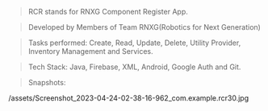 > RCR stands for RNXG Component Register App.

> Developed by Members of Team RNXG(Robotics for Next Generation)

> Tasks performed: Create, Read, Update, Delete, Utility Provider, Inventory Management and Services.

> Tech Stack: Java, Firebase, XML, Android, Google Auth and Git.

> Snapshots:

/assets/Screenshot_2023-04-24-02-38-16-962_com.example.rcr30.jpg

<picture>
  <source media="(prefers-color-scheme: light)" srcset="https://user-images.githubusercontent.com/80333681/233867390-5900e2ea-a646-4bb1-8975-5e7be3f37984.jpg">
  <source media="(prefers-color-scheme: light)" srcset="https://user-images.githubusercontent.com/80333681/233867393-b2e0f650-50e5-4104-9c62-ed15393b3d37.jpg">
  <source media="(prefers-color-scheme: light)" srcset="https://user-images.githubusercontent.com/80333681/233867395-98c06053-d471-4e4a-9307-e1cc17c0fa74.jpg">
  
   <source media="(prefers-color-scheme: light)" srcset="https://user-images.githubusercontent.com/80333681/233867396-918cd9cb-32da-482e-bb24-c33de2801987.jpg">
   <source media="(prefers-color-scheme: light)" srcset="https://user-images.githubusercontent.com/80333681/233867398-7c373e6a-3cb1-4fd4-954a-7af620d304b4.jpg">
  
  
</picture>

